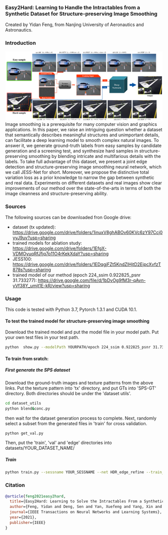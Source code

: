### Easy2Hard: Learning to Handle the Intractables from a Synthetic Dataset for Structure-preserving Image Smoothing
Created by Yidan Feng, from Nanjing University of Aeronautics and Astronautics.

### Introduction
![](intro.png)
Image smoothing is a prerequisite for many computer vision and graphics applications. In this paper, we raise an intriguing question whether a dataset that semantically describes meaningful structures and unimportant details, can facilitate a deep learning model to smooth complex natural images. To answer it, we generate ground-truth labels from easy samples by candidate generation and a screening test, and synthesize hard samples in structure-preserving smoothing by blending intricate and multifarious details with the labels. To take full advantage of this dataset, we present a joint edge detection and structure-preserving image smoothing neural network, which we call JESS-Net for short. Moreover, we propose the distinctive total variation loss as a prior knowledge to narrow the gap between synthetic and real data. Experiments on different datasets and real images show clear improvements of our method over the state-of-the-arts in terms of both the image cleanness and structure-preserving ability.

### Sources

The following sources can be downloaded fron Google drive:
- dataset (tx updated): https://drive.google.com/drive/folders/1inuxV8ghABOv60KVc6zY97Ccj0yyJ9uv?usp=sharing   
- trained models for ablation study: https://drive.google.com/drive/folders/1EfgX-VDMOyuqRfJfjq7p11O4rKekXdaY?usp=sharing
- JESS100: https://drive.google.com/drive/folders/1EDqgjFZt5KndZlHjtD2EjpcXvfzT878s?usp=sharing
- trained model of our method (epoch 224_ssim 0.922825_psnr 31.733277): https://drive.google.com/file/d/1bDvOg9fM3r-qAvn-yVf38Y_umjt1E-kR/view?usp=sharing

### Usage
This code is tested with Python 3.7, Pytorch 1.3.1 and CUDA 10.1.
#### To test the trained model for structure-preserving image smoothing 
Download the trained model and put the model file in your model path.
Put your own test files in your test path.
```bash
python  show.py --modelPath YOURPATH/epoch 224_ssim 0.922825_psnr 31.733277 --test_dir YOURPATH --sessname SPS --net HDC_edge_refine 
````
#### To train from sratch:
##### First generate the SPS dataset
Download the ground-truth images and texture patterns from the above links.
Put the texture pattern into 'tx' directory, and put GTs into 'SPS-GT' directory. Both directories should be under the 'dataset utils'.
```bash
cd dataset_utils
python blend&conc.py
````
then wait for the dataset generation process to complete.
Next, randomly select a subset from the generated files in 'train' for cross validation.
```bash
python get_val.py
````
Then, put the 'train', 'val' and 'edge' directories into datasets/YOUR_DATASET_NAME/
##### Train
```bash
python train.py --sessname YOUR_SESSNAME --net HDR_edge_refine --train_dir './datasets/YOUR_DATASET_NAME/train' --val_dir './datasets/YOUR_DATASET_NAME/val' --edge_dir './datasets/YOUR_DATASET_NAME/edge'
````
### Citation

```BibTex
@article{feng2021easy2hard,
  title={Easy2Hard: Learning to Solve the Intractables From a Synthetic Dataset for Structure-Preserving Image Smoothing},
  author={Feng, Yidan and Deng, Sen and Yan, Xuefeng and Yang, Xin and Wei, Mingqiang and Liu, Ligang},
  journal={IEEE Transactions on Neural Networks and Learning Systems},
  year={2021},
  publisher={IEEE}
}
```



